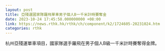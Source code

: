 ```yaml
---
layout: post
title: 亞殘運國家隊羅飛單車男子個人B一千米計時賽奪金
date: 2023-10-24 17:45:58.000000000 +08:00
link: https://news.rthk.hk/rthk/ch/component/k2/1724605-20231024.htm
categories: rthk
---
```


杭州亞殘運單車項目，國家隊選手羅飛在男子個人B級一千米計時賽奪得金牌。
